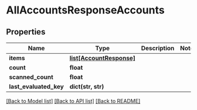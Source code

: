 # AllAccountsResponseAccounts


## Properties
Name | Type | Description | Notes
------------ | ------------- | ------------- | -------------
**items** | [**list[AccountResponse]**](AccountResponse.md) |  | 
**count** | **float** |  | 
**scanned_count** | **float** |  | 
**last_evaluated_key** | **dict(str, str)** |  | 

[[Back to Model list]](../README.md#documentation-for-models) [[Back to API list]](../README.md#documentation-for-api-endpoints) [[Back to README]](../README.md)


